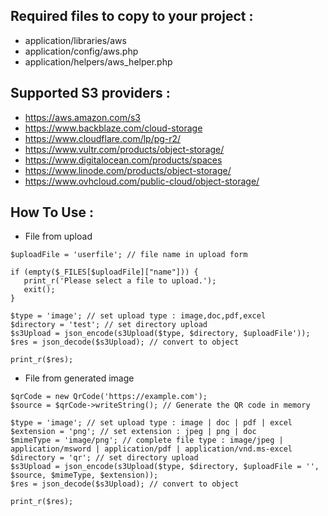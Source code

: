## Required files to copy to your project :

- application/libraries/aws
- application/config/aws.php
- application/helpers/aws_helper.php

## Supported S3 providers :

- https://aws.amazon.com/s3
- https://www.backblaze.com/cloud-storage
- https://www.cloudflare.com/lp/pg-r2/
- https://www.vultr.com/products/object-storage/
- https://www.digitalocean.com/products/spaces
- https://www.linode.com/products/object-storage/
- https://www.ovhcloud.com/public-cloud/object-storage/

## How To Use :
- File from upload
```
$uploadFile = 'userfile'; // file name in upload form

if (empty($_FILES[$uploadFile]["name"])) {
   print_r('Please select a file to upload.');
   exit();
}

$type = 'image'; // set upload type : image,doc,pdf,excel
$directory = 'test'; // set directory upload
$s3Upload = json_encode(s3Upload($type, $directory, $uploadFile'));
$res = json_decode($s3Upload); // convert to object

print_r($res);
```

- File from generated image
```
$qrCode = new QrCode('https://example.com');
$source = $qrCode->writeString(); // Generate the QR code in memory

$type = 'image'; // set upload type : image | doc | pdf | excel
$extension = 'png'; // set extension : jpeg | png | doc
$mimeType = 'image/png'; // complete file type : image/jpeg | application/msword | application/pdf | application/vnd.ms-excel
$directory = 'qr'; // set directory upload
$s3Upload = json_encode(s3Upload($type, $directory, $uploadFile = '', $source, $mimeType, $extension));
$res = json_decode($s3Upload); // convert to object

print_r($res);
```